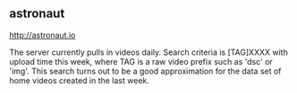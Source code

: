 ## astronaut

http://astronaut.io

The server currently pulls in videos daily. Search criteria is [TAG]XXXX with upload time this week, where TAG is a raw video prefix such as 'dsc' or 'img'.
This search turns out to be a good approximation for the data set of home videos created in the last week.
